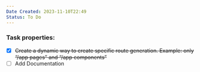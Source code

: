 ```yaml
---
Date Created: 2023-11-10T22:49
Status: To Do
---
```

### Task properties:

- [x] ~~Create a dynamic way to create specific route generation. Example: only “/app pages” and “/app components”~~
- [ ] Add Documentation